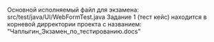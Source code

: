 Основной исполняемый файл для экзамена: src/test/java/UI/WebFormTest.java
Задание 1 (тест кейс) находится в корневой дирректории проекта с названием: "Чаплыгин_Экзамен_по_тестированию.docs"
